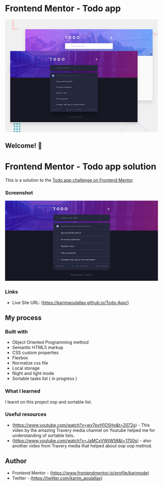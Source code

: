 # Frontend Mentor - Todo app

![Design preview for the Todo app coding challenge](./design/desktop-preview.jpg)

## Welcome! 👋

# Frontend Mentor - Todo app solution

This is a solution to the [Todo app challenge on Frontend Mentor](https://www.frontendmentor.io/challenges/todo-app-Su1_KokOW).

### Screenshot

![](./images/todo-app_project_screenshot.png)

### Links

- Live Site URL: (https://karimaoulallay.github.io/Todo-App/)

## My process

### Built with

- Object Oriented Programming method
- Semantic HTML5 markup
- CSS custom properties
- Flexbox
- Normalize css file
- Local storage
- Night and light mode
- Sortable tasks list ( in progress )

### What I learned

I learnt on this project oop and sortable list.

### Useful resources

- (https://www.youtube.com/watch?v=wv7pvH1O5Ho&t=2072s) - This video by the amazing Travery media channel on Youtube helped me for understanding of sortable lists.
- (https://www.youtube.com/watch?v=JaMCxVWtW58&t=1700s) - also another video from Travery media that helped about oop oop method.

## Author

- Frontend Mentor - (https://www.frontendmentor.io/profile/karimode)
- Twitter - (https://twitter.com/karim_aoulallay)
